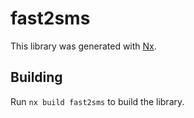 # fast2sms

This library was generated with [Nx](https://nx.dev).

## Building

Run `nx build fast2sms` to build the library.
